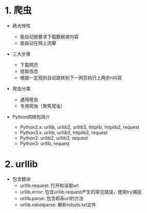 # 1. 爬虫
- 两大特性
    - 能自动按要求下载数据或内容
    - 能自动在网上流窜

- 三大步骤
    - 下载网页
    - 提取信息
    - 根据一定规则自动跳转到下一网页执行上两步n内容

- 爬虫分类
    - 通用爬虫
    - 专用爬虫（聚焦爬虫）

- Python网络包简介
    - Python2.x: urllib, urllib2, urllib3, httplib, httplib2, request
    - Python3.x: urllib, urllib3, httplib2, request
    - Python2: urllib2, urllib3, request
    - Python3: urllib, request

# 2. urllib

- 包含模块
    - urllib.request: 打开和读取url
    - urllib.error: 包含urllib.request产生的常见错误，使用try捕捉
    - urllib.parse: 包含即系url的方法
    - urllib.robotparse: 解析robots.txt文件